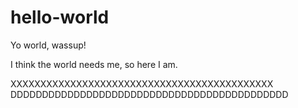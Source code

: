 # hello-world
Yo world, wassup!


I think the world needs me, so here I am.

XXXXXXXXXXXXXXXXXXXXXXXXXXXXXXXXXXXXXXXXXXXX
DDDDDDDDDDDDDDDDDDDDDDDDDDDDDDDDDDDDDDDDDDDD

